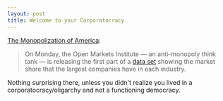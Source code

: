 ```yaml
---
layout: post
title: Welcome to your Corporatocracy
---
```


[The Monopolization of America](https://www.nytimes.com/2018/11/25/opinion/monopolies-in-the-us.html):

> On Monday, the Open Markets Institute — an anti-monopoly think tank — is releasing the
> first part of a [data set](https://concentrationcrisis.openmarketsinstitute.org) showing the market share that the largest companies
> have in each industry.

Nothing surprising there, unless you didn't realize you lived in a
corporatocracy/oligarchy and not a functioning democracy.

<a href="https://brid.gy/publish/twitter"></a>
